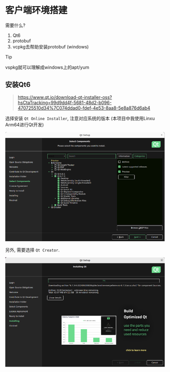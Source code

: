 # 客户端环境搭建

需要什么?

1. Qt6
2. protobuf
3. vcpkg去帮助安装protobuf (windows)

> [!TIP]
> vspkg就可以理解成windows上的apt/yum

## 安装Qt6

> https://www.qt.io/download-qt-installer-oss?hsCtaTracking=99d9dd4f-5681-48d2-b096-470725510d34%7C074ddad0-fdef-4e53-8aa8-5e8a876d6ab4

选择安装 `Qt Online Installer`, 注意对应系统的版本 (本项目中我使用Linxu Arm64进行Qt开发)

![](../assets/client_env_setup/1.png)

另外, 需要选择 `Qt Creator`.

![](../assets/client_env_setup/2.png)
